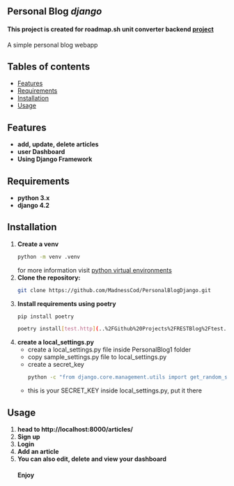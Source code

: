 ## Personal Blog *django*
#### This project is created for roadmap.sh unit converter backend [project](https://roadmap.sh/projects/personal-blog)
A simple personal blog webapp

## Tables of contents 
 - [Features](#features-)
 - [Requirements](#requirements-)
 - [Installation](#installation)
 - [Usage](#usage-)

## Features 
- **add, update, delete articles**
- **user Dashboard**
- **Using Django Framework**

## Requirements 
- **python 3.x**
- **django 4.2**

## Installation
1. **Create a venv**
    ```bash
    python -m venv .venv
    ```
    for more information visit [python virtual environments](https://docs.python.org/3/tutorial/venv.html)
2. **Clone the repository:**
   ```bash
   git clone https://github.com/MadnessCod/PersonalBlogDjango.git
   ```
3. **Install requirements using poetry**
   ```bash
   pip install poetry
   ```
   ```bash
   poetry install[test.http](..%2FGithub%20Projects%2FRESTBlog%2Ftest.http)
   ```
4. **create a local_settings.py**
   - create a local_settings.py file inside PersonalBlog1 folder
   - copy sample_settings.py file to local_settings.py 
   - create a secret_key 
     ```bash
     python -c "from django.core.management.utils import get_random_secret_key; print(get_random_secret_key())"
     ```
   - this is your SECRET_KEY inside local_settings.py, put it there 
   

## Usage 
1. **head to http://localhost:8000/articles/**
2. **Sign up**
3. **Login**
4. **Add an article** 
5. **You can also edit, delete and view your dashboard**
   #### Enjoy
